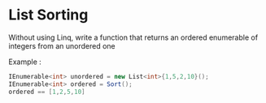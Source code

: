 # List Sorting

Without using Linq, write a function that returns an ordered enumerable of integers from an unordered one

Example :
```csharp
IEnumerable<int> unordered = new List<int>{1,5,2,10}();
IEnumerable<int> ordered = Sort();
ordered == [1,2,5,10]
```